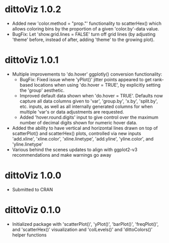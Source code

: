 # dittoViz 1.0.2

* Added new 'color.method = "prop.<value>"' functionality to scatterHex() which allows coloring bins by the proportion of a given 'color.by'-data value.
* BugFix: Let 'show.grid.lines = FALSE' turn off grid lines (by adjusting 'theme' before, instead of after, adding 'theme' to the growing plot).

# dittoViz 1.0.1

* Multiple improvements to 'do.hover' ggplotly() conversion functionality: 
  * BugFix: Fixed issue where 'yPlot()' jitter points appeared to get rank-based locations when using 'do.hover = TRUE', by explicitly setting the 'group' aesthetic.
  * Improved default data shown when 'do.hover = TRUE'. Defaults now capture all data columns given to 'var', 'group.by', 'x.by', 'split.by', etc. inputs, as well as all internally generated columns for when multiple 'var's or data adjustments are requested.
  * Added 'hover.round.digits' input to give control over the maximum number of decimal digits shown for numeric hover data.
* Added the ability to have vertical and horizontal lines drawn on top of scatterPlot() and scatterHex() plots, controlled via new inputs 'add.xline', 'xline.color', 'xline.linetype', 'add.yline', 'yline.color', and 'yline.linetype'
* Various behind the scenes updates to align with ggplot2-v3 recommendations and make warnings go away

# dittoViz 1.0.0

* Submitted to CRAN

# dittoViz 0.1.0

* Initialized package with 'scatterPlot()', 'yPlot()', 'barPlot()', 'freqPlot()', and 'scatterHex()' visualization and 'colLevels()' and 'dittoColors()' helper functions
